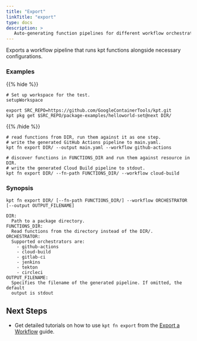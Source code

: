 ```yaml
---
title: "Export"
linkTitle: "export"
type: docs
description: >
   Auto-generating function pipelines for different workflow orchestrators
---
```


<!--mdtogo:Short
   Auto-generating function pipelines for different workflow orchestrators
-->

Exports a workflow pipeline that runs kpt functions alongside necessary
configurations.

### Examples

{{% hide %}}

<!-- @makeWorkplace @verifyExamples-->
```
# Set up workspace for the test.
setupWorkspace
```

<!-- @fetchPackage @verifyExamples-->
```shell
export SRC_REPO=https://github.com/GoogleContainerTools/kpt.git
kpt pkg get $SRC_REPO/package-examples/helloworld-set@next DIR/
```

{{% /hide %}}

<!--mdtogo:Examples-->

<!-- @fnExport @verifyExamples-->
```shell
# read functions from DIR, run them against it as one step.
# write the generated GitHub Actions pipeline to main.yaml.
kpt fn export DIR/ --output main.yaml --workflow github-actions
```

<!-- @fnExport @verifyExamples-->
```shell
# discover functions in FUNCTIONS_DIR and run them against resource in DIR.
# write the generated Cloud Build pipeline to stdout.
kpt fn export DIR/ --fn-path FUNCTIONS_DIR/ --workflow cloud-build
```

<!--mdtogo-->

### Synopsis

<!--mdtogo:Long-->

```shell
kpt fn export DIR/ [--fn-path FUNCTIONS_DIR/] --workflow ORCHESTRATOR [--output OUTPUT_FILENAME]

DIR:
  Path to a package directory.
FUNCTIONS_DIR:
  Read functions from the directory instead of the DIR/.
ORCHESTRATOR:
  Supported orchestrators are:
    - github-actions
    - cloud-build
    - gitlab-ci
    - jenkins
    - tekton
    - circleci
OUTPUT_FILENAME:
  Specifies the filename of the generated pipeline. If omitted, the default
  output is stdout
```

<!--mdtogo-->

## Next Steps

- Get detailed tutorials on how to use `kpt fn export` from the
  [Export a Workflow] guide.

[Export a Workflow]: https://kpt.dev#todo

